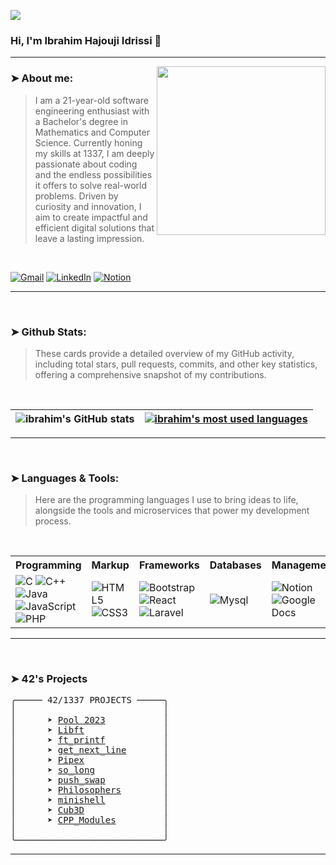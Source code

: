 ![](https://komarev.com/ghpvc/?username=ibahim-hajouji&abbreviated=true)

### Hi, I'm Ibrahim Hajouji Idrissi 👋
---
<img align="right" src="https://i.giphy.com/media/v1.Y2lkPTc5MGI3NjExYmJ6NmdxNXFqbnkwb3pjZnlvNWNqZWVyYjk2enh6bzJkNGdycXRjayZlcD12MV9pbnRlcm5hbF9naWZfYnlfaWQmY3Q9cw/3iyKHMIKg5VWG6qHUm/giphy.gif" width="270" />

### ➤ About me:
> I am a 21-year-old software engineering enthusiast with a Bachelor's degree in Mathematics and Computer Science. Currently honing my skills at 1337, I am deeply passionate about coding and the endless possibilities it offers to solve real-world problems. Driven by curiosity and innovation, I aim to create impactful and efficient digital solutions that leave a lasting impression.

<br/>

<div align="left">
  
[![Gmail](https://img.shields.io/badge/Gmail-D14836?style=for-the-badge&logo=gmail&logoColor=white)](mailto:ibrahim.hajoujiidrissi@gmail.com) [![LinkedIn](https://img.shields.io/badge/linkedin-%230077B5.svg?style=for-the-badge&logo=linkedin&logoColor=white)](https://www.linkedin.com/in/ibrahim-hajouji-idrissi-3971ba310/) [![Notion](https://img.shields.io/badge/Notion-000000?style=for-the-badge&logo=notion&logoColor=white)](https://prickle-walnut-dd7.notion.site/CURSUS-edba8eca743f401fa7ca18353bd5d8fc)


</div>

---

<br />

### ➤ Github Stats:

> These cards provide a detailed overview of my GitHub activity, including total stars, pull requests, commits, and other key statistics, offering a comprehensive snapshot of my contributions.

<br />

<div align="center">

![ibrahim's GitHub stats](https://github-readme-stats.vercel.app/api?username=ibrahim-hajouji&show_icons=true&bg_color=00000000) | [![ibrahim's most used languages](https://github-readme-stats-git-masterrstaa-rickstaa.vercel.app/api/top-langs/?username=ibrahim-hajouji&show_icons=true&layout=compact&theme=dark#gh-dark-mode-only)](https://github.com/ibrahim-hajouji?tab=repositories) |
|:-:|:-:|

</div>

---

<br />

### ➤ Languages & Tools:

> Here are the programming languages I use to bring ideas to life, alongside the tools and microservices that power my development process.

<br/>

<div align="center">
  <table>
    <tr>
      <th>Programming</th>
      <th>Markup</th>
      <th>Frameworks</th>
      <th>Databases</th>
      <th>Management</th>
      <th>Design</th>
    </tr>
    <tr>
      <td>
        <img src="https://img.shields.io/badge/-C-00599C?style=flat-square&logo=c&logoColor=white" alt="C"/>
        <img src="https://img.shields.io/badge/-C++-00599C?style=flat-square&logo=c%2B%2B&logoColor=white" alt="C++"/>
        <br>
        <img src="https://img.shields.io/badge/-Java-007396?style=flat-square&logo=java&logoColor=white" alt="Java"/>
        <img src="https://img.shields.io/badge/-JavaScript-F7DF1E?style=flat-square&logo=javascript&logoColor=black" alt="JavaScript"/>
        <img src="https://img.shields.io/badge/PHP-777BB4?logo=php&logoColor=white" alt="PHP"/>
      </td>
      <td>
        <img src="https://img.shields.io/badge/-HTML5-E34F26?style=flat-square&logo=html5&logoColor=white" alt="HTML5"/>
        <img src="https://img.shields.io/badge/-CSS3-1572B6?style=flat-square&logo=css3&logoColor=white" alt="CSS3"/>
      </td>
      <td>
        <img src="https://img.shields.io/badge/-Bootstrap-563D7C?style=flat-square&logo=bootstrap&logoColor=white" alt="Bootstrap"/> 
        <img src="https://img.shields.io/badge/-React-61DAFB?style=flat-square&logo=react&logoColor=white" alt="React"/>
        <img src="https://img.shields.io/badge/Laravel-2e2e2e?logo=laravel" alt="Laravel"/>
      </td>
      <td>
        <img src="https://shields.io/badge/MySQL-lightgrey?logo=mysql&style=plastic&logoColor=white&labelColor=blue" alt="Mysql"/>
      </td>
      <td>
        <img src="https://img.shields.io/badge/-Notion-000000?style=flat-square&logo=notion&logoColor=white" alt="Notion"/>
        <img src="https://img.shields.io/badge/-Google%20Docs-4285F4?style=flat-square&logo=google%20docs&logoColor=white" alt="Google Docs"/>
      </td>
      <td>
        <img src="https://img.shields.io/badge/-Figma-F24E1E?style=flat-square&logo=figma&logoColor=white" alt="Figma"/>
        <img src="https://img.shields.io/badge/Canva-7952B3?style=flat&logo=canva" alt="Canva"/>
      </td>
    </tr>
  </table>
</div>

---

<br />

### ➤ 42's Projects

<pre>
╭───── 42/1337 PROJECTS ─────╮
│                            │
│      ➤ <a href="https://github.com/ibrahim-hajouji/42-Pool">Pool 2023</a>           │
│      ➤ <a href="https://github.com/ibrahim-hajouji/libft">Libft</a>               │
│      ➤ <a href="https://github.com/ibrahim-hajouji/ft_printf">ft_printf</a>           │
│      ➤ <a href="https://github.com/ibrahim-hajouji/get_next_line">get_next_line</a>       │
│      ➤ <a href="https://github.com/ibrahim-hajouji/Pipex">Pipex</a>               │
│      ➤ <a href="https://github.com/ibrahim-hajouji/so_long">so_long</a>             │
│      ➤ <a href="https://github.com/ibrahim-hajouji/push_swap">push_swap</a>           │
│      ➤ <a href="https://github.com/ibrahim-hajouji/Philosophers">Philosophers</a>        │
│      ➤ <a href="https://github.com/ibrahim-hajouji/minishell">minishell</a>           │
│      ➤ <a href="https://github.com/ibrahim-hajouji/cub3d">Cub3D</a>               │
│      ➤ <a href="https://github.com/ibrahim-hajouji/CPP-Modules">CPP_Modules</a>         │
│                            │
╰────────────────────────────╯
</pre>

---
